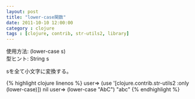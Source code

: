 ```yaml
---
layout: post
title: "lower-case関数"
date: 2011-10-10 12:00:00
category : clojure
tags : [clojure, contrib, str-utils2, library]
---
```

使用方法: (lower-case s)  
型ヒント: String s

sを全て小文字に変換する。

<!--more-->

{% highlight clojure linenos %}
user=> (use '[clojure.contrib.str-utils2 :only (lower-case)])
nil
user=> (lower-case "AbC")
"abc"
{% endhighlight %}
